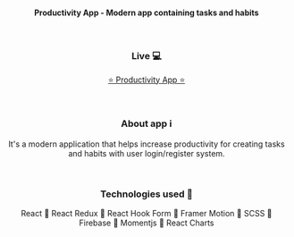 <h4 align="center">Productivity App - Modern app containing tasks and habits</h4>
<br>
<h3 align="center">Live 💻</h3>
<p align='center'><a target='_blank' href='https://zandalj.github.io/Productivity-App/'>⭐ Productivity App ⭐</a></p>
<br>
<h3 align="center">About app ℹ️</h3>
<p align='center'>It's a modern application that helps increase productivity for creating tasks and habits with user login/register system.</p>
<br>
<h3 align="center">Technologies used 🔷</h3>
<p align='center'>React 🔵 React Redux 🔵 React Hook Form 🔵 Framer Motion 🔵 SCSS 🔵 Firebase 🔵 Momentjs 🔵 React Charts</p>
